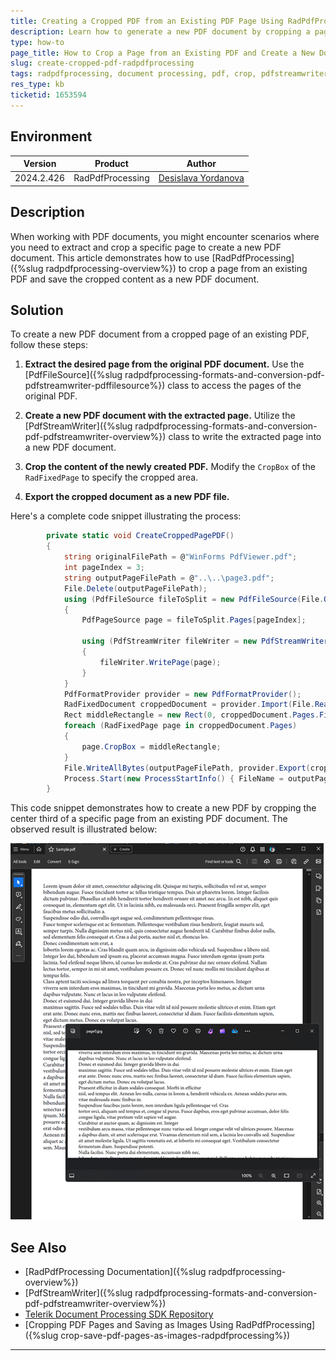 ```yaml
---
title: Creating a Cropped PDF from an Existing PDF Page Using RadPdfProcessing
description: Learn how to generate a new PDF document by cropping a page from an existing PDF using RadPdfProcessing.
type: how-to
page_title: How to Crop a Page from an Existing PDF and Create a New Document with RadPdfProcessing
slug: create-cropped-pdf-radpdfprocessing
tags: radpdfprocessing, document processing, pdf, crop, pdfstreamwriter
res_type: kb
ticketid: 1653594
---
```


## Environment

| Version | Product | Author | 
| --- | --- | ---- | 
| 2024.2.426| RadPdfProcessing |[Desislava Yordanova](https://www.telerik.com/blogs/author/desislava-yordanova)| 

## Description

When working with PDF documents, you might encounter scenarios where you need to extract and crop a specific page to create a new PDF document. This article demonstrates how to use [RadPdfProcessing]({%slug radpdfprocessing-overview%}) to crop a page from an existing PDF and save the cropped content as a new PDF document.

## Solution

To create a new PDF document from a cropped page of an existing PDF, follow these steps:

1. **Extract the desired page from the original PDF document.** Use the [PdfFileSource]({%slug radpdfprocessing-formats-and-conversion-pdf-pdfstreamwriter-pdffilesource%}) class to access the pages of the original PDF.

2. **Create a new PDF document with the extracted page.** Utilize the [PdfStreamWriter]({%slug radpdfprocessing-formats-and-conversion-pdf-pdfstreamwriter-overview%}) class to write the extracted page into a new PDF document.

3. **Crop the content of the newly created PDF.** Modify the `CropBox` of the `RadFixedPage` to specify the cropped area.

4. **Export the cropped document as a new PDF file.**

Here's a complete code snippet illustrating the process:

```csharp
        private static void CreateCroppedPagePDF()
        {
            string originalFilePath = @"WinForms PdfViewer.pdf";
            int pageIndex = 3;
            string outputPageFilePath = @"..\..\page3.pdf";
            File.Delete(outputPageFilePath);
            using (PdfFileSource fileToSplit = new PdfFileSource(File.OpenRead(originalFilePath)))
            {
                PdfPageSource page = fileToSplit.Pages[pageIndex];

                using (PdfStreamWriter fileWriter = new PdfStreamWriter(File.OpenWrite(outputPageFilePath)))
                {
                    fileWriter.WritePage(page);
                }
            }
            PdfFormatProvider provider = new PdfFormatProvider();
            RadFixedDocument croppedDocument = provider.Import(File.ReadAllBytes(outputPageFilePath));
            Rect middleRectangle = new Rect(0, croppedDocument.Pages.First().Size.Height / 3, croppedDocument.Pages.First().Size.Width, croppedDocument.Pages.First().Size.Height / 3);
            foreach (RadFixedPage page in croppedDocument.Pages)
            {
                page.CropBox = middleRectangle;
            }
            File.WriteAllBytes(outputPageFilePath, provider.Export(croppedDocument));
            Process.Start(new ProcessStartInfo() { FileName = outputPageFilePath, UseShellExecute = true });
        }
```

This code snippet demonstrates how to create a new PDF by cropping the center third of a specific page from an existing PDF document. The observed result is illustrated below:

![New PDF document with Cropped Content](images/pdf-with-cropped-page.png) 

## See Also

- [RadPdfProcessing Documentation]({%slug radpdfprocessing-overview%})
- [PdfStreamWriter]({%slug radpdfprocessing-formats-and-conversion-pdf-pdfstreamwriter-overview%}) 
- [Telerik Document Processing SDK Repository](https://github.com/telerik/document-processing-sdk)
- [Cropping PDF Pages and Saving as Images Using RadPdfProcessing]({%slug crop-save-pdf-pages-as-images-radpdfprocessing%})
---
